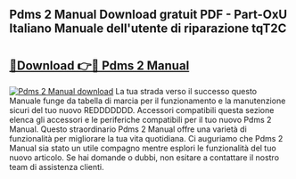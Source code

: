 ## Pdms 2 Manual Download gratuit PDF - Part-OxU Italiano Manuale dell'utente di riparazione tqT2C

# <h2><a href="http://dfalmo.blite.top/?on=Pdms+2+Manual">🔗Download 👉🔴 Pdms 2 Manual</a></h2>

[![Pdms 2 Manual download](https://i.imgur.com/lujVjoI.png)](http://dfalmo.blite.top/?on=Pdms+2+Manual)
La tua strada verso il successo questo Manuale funge da tabella di marcia per il funzionamento e la manutenzione sicuri del tuo nuovo REDDDDDDD. Accessori compatibili questa sezione elenca gli accessori e le periferiche compatibili per il tuo nuovo Pdms 2 Manual. Questo straordinario Pdms 2 Manual offre una varietà di funzionalità per migliorare la tua vita quotidiana. Ci auguriamo che Pdms 2 Manual sia stato un utile compagno mentre esplori le funzionalità del tuo nuovo articolo. Se hai domande o dubbi, non esitare a contattare il nostro team di assistenza clienti.
